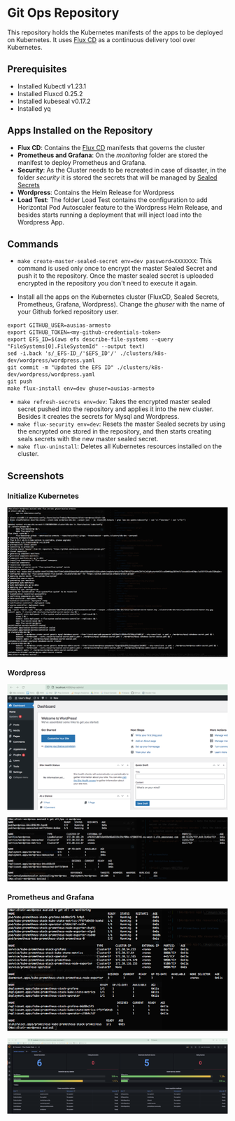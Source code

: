 # Git Ops Repository

This repository holds the Kubernetes manifests of the apps to be deployed on Kubernetes. It uses [Flux CD](https://fluxcd.io/) as a continuous delivery tool over Kubernetes.

## Prerequisites

- Installed Kubectl v1.23.1
- Installed Fluxcd 0.25.2
- Installed kubeseal v0.17.2
- Installed yq

## Apps Installed on the Repository

- **Flux CD**: Contains the [Flux CD](https://fluxcd.io/) manifests that governs the cluster
- **Prometheus and Grafana**: On the _monitoring_ folder are stored the manifest to deploy Prometheus and Grafana.
- **Security**: As the Cluster needs to be recreated in case of disaster, in the folder _security_ it is stored the secrets that will be managed by [Sealed Secrets](https://github.com/bitnami-labs/sealed-secrets)
- **Wordpress**: Contains the Helm Release for Wordpress
- **Load Test**: The folder Load Test contains the configuration to add Horizontal Pod Autoscaler feature to the Wordpress Helm Release, and besides starts running a deployment that will inject load into the Wordpress App.



## Commands

* `make create-master-sealed-secret env=dev password=XXXXXXX`: This command is used only once to encrypt the master Sealed Secret and push it to the repository. Once the master sealed secret is uploaded encrypted in the repository you don't need to execute it again.

* Install all the apps on the Kubernetes cluster (FluxCD, Sealed Secrets, Prometheus, Grafana, Wordpress). Change the _ghuser_ with the name of your Github forked repository user.
```
export GITHUB_USER=ausias-armesto
export GITHUB_TOKEN=<my-github-credentials-token>
export EFS_ID=$(aws efs describe-file-systems --query "FileSystems[0].FileSystemId" --output text)
sed -i.back 's/_EFS-ID_/'$EFS_ID'/' ./clusters/k8s-dev/wordpress/wordpress.yaml
git commit -m "Updated the EFS ID" ./clusters/k8s-dev/wordpress/wordpress.yaml
git push
make flux-install env=dev ghuser=ausias-armesto

```
* `make refresh-secrets env=dev`: Takes the encrypted master sealed secret pushed into the repository and applies it into the new cluster. Besides it creates the secrets for Mysql and Wordpress.
* `make flux-security env=dev`: Resets the master Sealed secrets by using the encrypted one stored in the repository, and then starts creating seals secrets with the new master sealed secret. 
* `make flux-uninstall`: Deletes all Kubernetes resources installed on the cluster.



## Screenshots

### Initialize Kubernetes

![Flux](./images/k8s_flux.png)


### Wordpress

![Wordpress App](./images/app_wordpress.png)

![Wordpress K8s resources](./images/k8s_wordpress.png)

### Prometheus and Grafana

![Prometheus K8s resources](./images/k8s_prometheus.png)

![Grafana App](./images/app_grafana.png)
